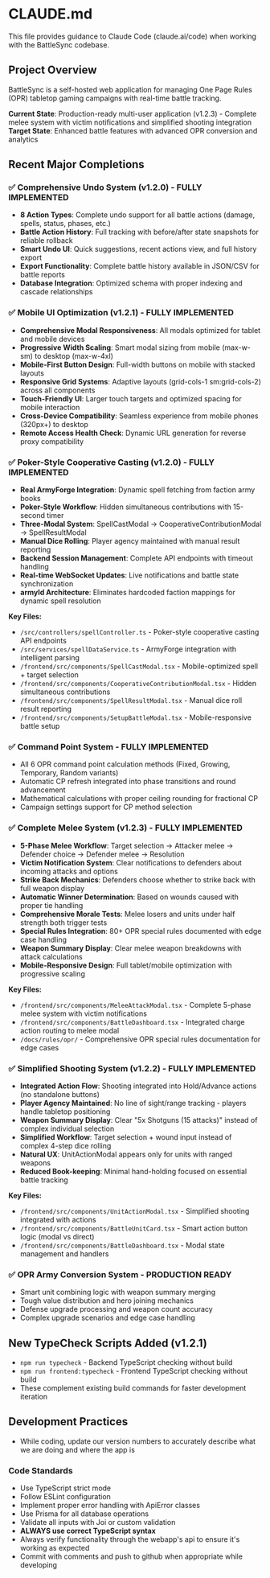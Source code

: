 # CLAUDE.md

This file provides guidance to Claude Code (claude.ai/code) when working with the BattleSync codebase.

## Project Overview

BattleSync is a self-hosted web application for managing One Page Rules (OPR) tabletop gaming campaigns with real-time battle tracking. 

**Current State**: Production-ready multi-user application (v1.2.3) - Complete melee system with victim notifications and simplified shooting integration  
**Target State**: Enhanced battle features with advanced OPR conversion and analytics

## Recent Major Completions

### ✅ **Comprehensive Undo System (v1.2.0)** - FULLY IMPLEMENTED
- **8 Action Types**: Complete undo support for all battle actions (damage, spells, status, phases, etc.)
- **Battle Action History**: Full tracking with before/after state snapshots for reliable rollback
- **Smart Undo UI**: Quick suggestions, recent actions view, and full history export
- **Export Functionality**: Complete battle history available in JSON/CSV for battle reports
- **Database Integration**: Optimized schema with proper indexing and cascade relationships

### ✅ **Mobile UI Optimization (v1.2.1)** - FULLY IMPLEMENTED
- **Comprehensive Modal Responsiveness**: All modals optimized for tablet and mobile devices
- **Progressive Width Scaling**: Smart modal sizing from mobile (max-w-sm) to desktop (max-w-4xl)
- **Mobile-First Button Design**: Full-width buttons on mobile with stacked layouts
- **Responsive Grid Systems**: Adaptive layouts (grid-cols-1 sm:grid-cols-2) across all components
- **Touch-Friendly UI**: Larger touch targets and optimized spacing for mobile interaction
- **Cross-Device Compatibility**: Seamless experience from mobile phones (320px+) to desktop
- **Remote Access Health Check**: Dynamic URL generation for reverse proxy compatibility

### ✅ **Poker-Style Cooperative Casting (v1.2.0)** - FULLY IMPLEMENTED  
- **Real ArmyForge Integration**: Dynamic spell fetching from faction army books
- **Poker-Style Workflow**: Hidden simultaneous contributions with 15-second timer
- **Three-Modal System**: SpellCastModal → CooperativeContributionModal → SpellResultModal
- **Manual Dice Rolling**: Player agency maintained with manual result reporting
- **Backend Session Management**: Complete API endpoints with timeout handling
- **Real-time WebSocket Updates**: Live notifications and battle state synchronization
- **armyId Architecture**: Eliminates hardcoded faction mappings for dynamic spell resolution

**Key Files:**
- `/src/controllers/spellController.ts` - Poker-style cooperative casting API endpoints
- `/src/services/spellDataService.ts` - ArmyForge integration with intelligent parsing  
- `/frontend/src/components/SpellCastModal.tsx` - Mobile-optimized spell + target selection
- `/frontend/src/components/CooperativeContributionModal.tsx` - Hidden simultaneous contributions
- `/frontend/src/components/SpellResultModal.tsx` - Manual dice roll result reporting
- `/frontend/src/components/SetupBattleModal.tsx` - Mobile-responsive battle setup

### ✅ **Command Point System** - FULLY IMPLEMENTED
- All 6 OPR command point calculation methods (Fixed, Growing, Temporary, Random variants)
- Automatic CP refresh integrated into phase transitions and round advancement
- Mathematical calculations with proper ceiling rounding for fractional CP
- Campaign settings support for CP method selection

### ✅ **Complete Melee System (v1.2.3)** - FULLY IMPLEMENTED
- **5-Phase Melee Workflow**: Target selection → Attacker melee → Defender choice → Defender melee → Resolution
- **Victim Notification System**: Clear notifications to defenders about incoming attacks and options
- **Strike Back Mechanics**: Defenders choose whether to strike back with full weapon display
- **Automatic Winner Determination**: Based on wounds caused with proper tie handling
- **Comprehensive Morale Tests**: Melee losers and units under half strength both trigger tests
- **Special Rules Integration**: 80+ OPR special rules documented with edge case handling
- **Weapon Summary Display**: Clear melee weapon breakdowns with attack calculations
- **Mobile-Responsive Design**: Full tablet/mobile optimization with progressive scaling

**Key Files:**
- `/frontend/src/components/MeleeAttackModal.tsx` - Complete 5-phase melee system with victim notifications
- `/frontend/src/components/BattleDashboard.tsx` - Integrated charge action routing to melee modal
- `/docs/rules/opr/` - Comprehensive OPR special rules documentation for edge cases

### ✅ **Simplified Shooting System (v1.2.2)** - FULLY IMPLEMENTED
- **Integrated Action Flow**: Shooting integrated into Hold/Advance actions (no standalone buttons)
- **Player Agency Maintained**: No line of sight/range tracking - players handle tabletop positioning
- **Weapon Summary Display**: Clear "5x Shotguns (15 attacks)" instead of complex individual selection
- **Simplified Workflow**: Target selection + wound input instead of complex 4-step dice rolling
- **Natural UX**: UnitActionModal appears only for units with ranged weapons
- **Reduced Book-keeping**: Minimal hand-holding focused on essential battle tracking

**Key Files:**
- `/frontend/src/components/UnitActionModal.tsx` - Simplified shooting integrated with actions
- `/frontend/src/components/BattleUnitCard.tsx` - Smart action button logic (modal vs direct)
- `/frontend/src/components/BattleDashboard.tsx` - Modal state management and handlers

### ✅ **OPR Army Conversion System** - PRODUCTION READY
- Smart unit combining logic with weapon summary merging
- Tough value distribution and hero joining mechanics
- Defense upgrade processing and weapon count accuracy
- Complex upgrade scenarios and edge case handling

## New TypeCheck Scripts Added (v1.2.1)
- `npm run typecheck` - Backend TypeScript checking without build
- `npm run frontend:typecheck` - Frontend TypeScript checking without build  
- These complement existing build commands for faster development iteration

## Development Practices
- While coding, update our version numbers to accurately describe what we are doing and where the app is

### Code Standards
- Use TypeScript strict mode
- Follow ESLint configuration
- Implement proper error handling with ApiError classes
- Use Prisma for all database operations
- Validate all inputs with Joi or custom validation
- **ALWAYS use correct TypeScript syntax**
- Always verify functionality through the webapp's api to ensure it's working as expected
- Commit with comments and push to github when appropriate while developing